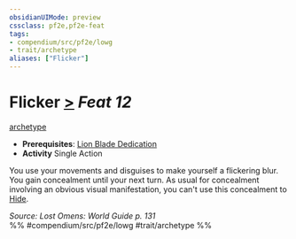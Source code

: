 ```yaml
---
obsidianUIMode: preview
cssclass: pf2e,pf2e-feat
tags:
- compendium/src/pf2e/lowg
- trait/archetype
aliases: ["Flicker"]
---
```

# Flicker  [>](../../rules/core-rulebook/chapter-9-playing-the-game.md#Actions "Single Action") *Feat 12*  
[archetype](../../rules/traits/archetype.md)  

- **Prerequisites**: [Lion Blade Dedication](lion-blade-dedication-lowg.md)
- **Activity** Single Action

You use your movements and disguises to make yourself a flickering blur. You gain concealment until your next turn. As usual for concealment involving an obvious visual manifestation, you can't use this concealment to [Hide](../../rules/actions/hide.md).

*Source: Lost Omens: World Guide p. 131*  
%% #compendium/src/pf2e/lowg #trait/archetype %%